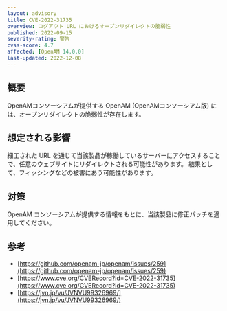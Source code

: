 ```yaml
---
layout: advisory
title: CVE-2022-31735
overview: ログアウト URL におけるオープンリダイレクトの脆弱性
published: 2022-09-15
severity-rating: 警告
cvss-score: 4.7
affected: [OpenAM 14.0.0]
last-updated: 2022-12-08
---
```

## 概要

OpenAMコンソーシアムが提供する OpenAM (OpenAMコンソーシアム版) には、オープンリダイレクトの脆弱性が存在します。

## 想定される影響

細工された URL を通じて当該製品が稼働しているサーバーにアクセスすることで、任意のウェブサイトにリダイレクトされる可能性があります。
結果として、フィッシングなどの被害にあう可能性があります。

## 対策

OpenAM コンソーシアムが提供する情報をもとに、当該製品に修正パッチを適用してください。

## 参考

* [https://github.com/openam-jp/openam/issues/259](https://github.com/openam-jp/openam/issues/259)
* [https://www.cve.org/CVERecord?id=CVE-2022-31735](https://www.cve.org/CVERecord?id=CVE-2022-31735)
* [https://jvn.jp/vu/JVNVU99326969/](https://jvn.jp/vu/JVNVU99326969/)
